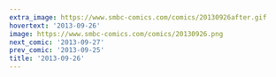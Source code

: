 ```yaml
---
extra_image: https://www.smbc-comics.com/comics/20130926after.gif
hovertext: '2013-09-26'
image: https://www.smbc-comics.com/comics/20130926.png
next_comic: '2013-09-27'
prev_comic: '2013-09-25'
title: '2013-09-26'
---
```


